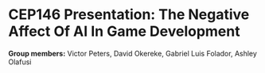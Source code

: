 # CEP146 Presentation: The Negative Affect Of AI In Game Development 

 **Group members:** Victor Peters, David Okereke, Gabriel Luis Folador, Ashley Olafusi

